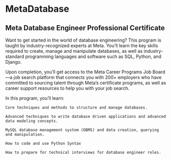 # MetaDatabase
## Meta Database Engineer Professional Certificate

Want to get started in the world of database engineering? This program is taught by industry-recognized experts at Meta. You’ll learn the key skills required to create, manage and manipulate databases, as well as industry-standard programming languages and software such as SQL, Python, and Django. 

Upon completion, you’ll get access to the Meta Career Programs Job Board—a job search platform that connects you with 200+ employers who have committed to sourcing talent through Meta’s certificate programs, as well as career support resources to help you with your job search.

In this program, you’ll learn:

    Core techniques and methods to structure and manage databases. 

    Advanced techniques to write database driven applications and advanced data modeling concepts. 

    MySQL database management system (DBMS) and data creation, querying and manipulation.

    How to code and use Python Syntax

    How to prepare for technical interviews for database engineer roles.
